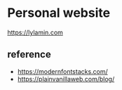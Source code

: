 # Personal website

https://lylamin.com

## reference

- https://modernfontstacks.com/
- https://plainvanillaweb.com/blog/
